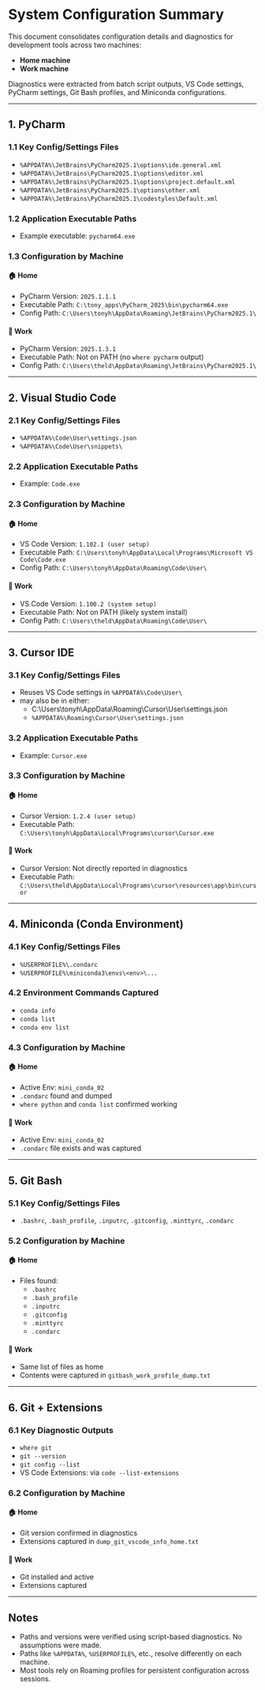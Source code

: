 # System Configuration Summary

This document consolidates configuration details and diagnostics for development tools across two machines:

- **Home machine**
- **Work machine**

Diagnostics were extracted from batch script outputs, VS Code settings, PyCharm settings, Git Bash profiles, and Miniconda configurations.

---

## 1. PyCharm

### 1.1 Key Config/Settings Files
- `%APPDATA%\JetBrains\PyCharm2025.1\options\ide.general.xml`
- `%APPDATA%\JetBrains\PyCharm2025.1\options\editor.xml`
- `%APPDATA%\JetBrains\PyCharm2025.1\options\project.default.xml`
- `%APPDATA%\JetBrains\PyCharm2025.1\options\other.xml`
- `%APPDATA%\JetBrains\PyCharm2025.1\codestyles\Default.xml`

### 1.2 Application Executable Paths
- Example executable: `pycharm64.exe`

### 1.3 Configuration by Machine

#### 🏠 Home
- PyCharm Version: `2025.1.1.1`
- Executable Path: `C:\tony_apps\PyCharm_2025\bin\pycharm64.exe`
- Config Path: `C:\Users\tonyh\AppData\Roaming\JetBrains\PyCharm2025.1\`

#### 🏢 Work
- PyCharm Version: `2025.1.3.1`
- Executable Path: Not on PATH (no `where pycharm` output)
- Config Path: `C:\Users\theld\AppData\Roaming\JetBrains\PyCharm2025.1\`

---

## 2. Visual Studio Code

### 2.1 Key Config/Settings Files
- `%APPDATA%\Code\User\settings.json`
- `%APPDATA%\Code\User\snippets\`

### 2.2 Application Executable Paths
- Example: `Code.exe`

### 2.3 Configuration by Machine

#### 🏠 Home
- VS Code Version: `1.102.1 (user setup)`
- Executable Path: `C:\Users\tonyh\AppData\Local\Programs\Microsoft VS Code\Code.exe`
- Config Path: `C:\Users\tonyh\AppData\Roaming\Code\User\`

#### 🏢 Work
- VS Code Version: `1.100.2 (system setup)`
- Executable Path: Not on PATH (likely system install)
- Config Path: `C:\Users\theld\AppData\Roaming\Code\User\`

---

## 3. Cursor IDE

### 3.1 Key Config/Settings Files
- Reuses VS Code settings in `%APPDATA%\Code\User\`
- may also be in either:
  - C:\Users\tonyh\AppData\Roaming\Cursor\User\settings.json
  - `%APPDATA%\Roaming\Cursor\User\settings.json`

### 3.2 Application Executable Paths
- Example: `Cursor.exe`

### 3.3 Configuration by Machine

#### 🏠 Home
- Cursor Version: `1.2.4 (user setup)`
- Executable Path: `C:\Users\tonyh\AppData\Local\Programs\cursor\Cursor.exe`

#### 🏢 Work
- Cursor Version: Not directly reported in diagnostics
- Executable Path: `C:\Users\theld\AppData\Local\Programs\cursor\resources\app\bin\cursor`

---

## 4. Miniconda (Conda Environment)

### 4.1 Key Config/Settings Files
- `%USERPROFILE%\.condarc`
- `%USERPROFILE%\miniconda3\envs\<env>\...`

### 4.2 Environment Commands Captured
- `conda info`
- `conda list`
- `conda env list`

### 4.3 Configuration by Machine

#### 🏠 Home
- Active Env: `mini_conda_02`
- `.condarc` found and dumped
- `where python` and `conda list` confirmed working

#### 🏢 Work
- Active Env: `mini_conda_02`
- `.condarc` file exists and was captured

---

## 5. Git Bash

### 5.1 Key Config/Settings Files
- `.bashrc`, `.bash_profile`, `.inputrc`, `.gitconfig`, `.minttyrc`, `.condarc`

### 5.2 Configuration by Machine

#### 🏠 Home
- Files found:
  - `.bashrc`
  - `.bash_profile`
  - `.inputrc`
  - `.gitconfig`
  - `.minttyrc`
  - `.condarc`

#### 🏢 Work
- Same list of files as home
- Contents were captured in `gitbash_work_profile_dump.txt`

---

## 6. Git + Extensions

### 6.1 Key Diagnostic Outputs
- `where git`
- `git --version`
- `git config --list`
- VS Code Extensions: via `code --list-extensions`

### 6.2 Configuration by Machine

#### 🏠 Home
- Git version confirmed in diagnostics
- Extensions captured in `dump_git_vscode_info_home.txt`

#### 🏢 Work
- Git installed and active
- Extensions captured

---

## Notes

- Paths and versions were verified using script-based diagnostics. No assumptions were made.
- Paths like `%APPDATA%`, `%USERPROFILE%`, etc., resolve differently on each machine.
- Most tools rely on Roaming profiles for persistent configuration across sessions.
